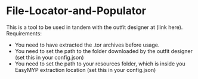 # File-Locator-and-Populator
This is a tool to be used in tandem with the outfit designer at (link here). 
Requirements:
* You need to have extracted the .tor archives before usage. 
* You need to set the path to the folder downloaded by the outfit designer (set this in your config.json)
* You need to set the path to your resources folder, which is inside you EasyMYP extraction location (set this in your config.json)
